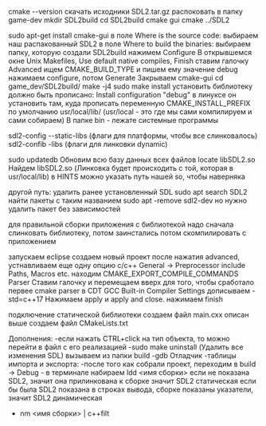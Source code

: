 cmake --version
скачать исходники SDL2.tar.gz
распоковать в папку game-dev
mkdir SDL2build
cd SDL2build
cmake gui
cmake ../SDL2

sudo apt-get install cmake-gui
в поле Where is the source code: выбираем наш распакованный SDL2
в поле Where to build the binaries: выбираем папку, которую создали SDL2build
нажимем Configure
В открывшемся окне Unix Makefiles, Use default native compiles, Finish
ставим галочку Advanced
ищем CMAKE_BUILD_TYPE и пишем ему значение debug
нажимаем configure, потом Generate
Закрываем cmake-gui
cd game_dev/SDL2build/
make -j4 
sudo make install установить библиотеку
должно быть прописано: Install configuration "debug"
в линуксе он установить там, куда прописать переменную CMAKE_INSTALL_PREFIX
по умолчанию usr/local/lib/ (usr/local - это где мы сами компилируем и сами собираем)
В папке bin - лежате системные программы

sdl2-config --static-libs (флаги для платформы, чтобы все слинковалось)
sdl2-confib -libs (флаги для линковки dynamic)

sudo updatedb Обновим всю базу данных всех файлов
locate libSDL2.so Найдем libSDL2.so (Линковка будет происходить с той, которая в usr/local/lib)
в HINTS можно указать путь нашей so, чтобы наверняка

другой путь:
удалить ранее установленный SDL
sudo apt search SDL2 найти пакеты с таким названием
sudo apt -remove sdl2-dev
но нужно удалить пакет без зависимостей

для правильной сборки приложения с библиотекой
надо сначала слинковать библиотеку, потом заинстались
потом скомпилировать с приложением

запускаем eclipse
создаем новый проект
после нажатия advanced, устнавливаем еще одну опцию
c/c++ General -> Preprocessor include Paths, Macros etc.
находим СMAKE_EXPORT_COMPILE_COMMANDS Parser Ставим галочку и перемещаем вверх
для того, чтобы сработало первее cmake parser
в CDT GCC Built-in Compiler Settings дописываем -std=c++17
Нажимаем apply и apply and close. нажимаем finish

подключение статической библиотеки
создаем файл main.cxx описан выше
создаем файл CMakeLists.txt


Дополнения:
-если нажать CTRL+click на тип объекта, то можно перейти в файл с его реализацией
-sudo make uninstall (Удалить все изменения SDL) вызываем из папки build
-gdb Отладчик
-таблицы импорта и экспорта:
    -после того как собрали проект, переходим в build -> Debug
    - в терминале набираем ldd <имя сборки>
    если не показана SDL2, значит она прилинкована к сборке значит SDL2 статическая
    если бы была SDL2 показана в строках вывода, сборке показаны указатели, значит SDL2 динамическая
- nm <имя сборки> | c++filt
